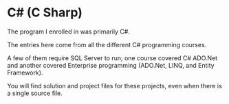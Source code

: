 # C# (C Sharp)

The program I enrolled in was primarily C#.

The entries here come from all the different C# programming courses.

A few of them require SQL Server to run; one course covered C# ADO.Net and another covered Enterprise programming (ADO.Net,
LINQ, and Entity Framework).

You will find solution and project files for these projects, even when there is a single source file.
